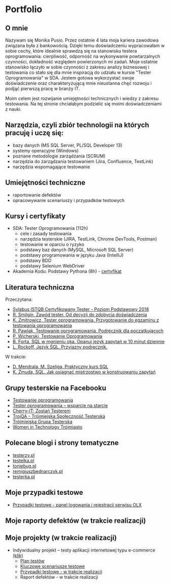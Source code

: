 # Portfolio
## O mnie
Nazywam się Monika Pusio. Przez ostatnie 4 lata moja kariera zawodowa związana była z bankowością. Dzięki temu doświadczeniu wypracowałam w sobie cechy, które idealnie sprawdzą się na stanowisku testera oprogramowania: cierpliwość, odporność na wykonywanie powtarzalnych czynności, dokładność względem powierzonych mi zadań. Moje ostatnie stanowisko łączyło w sobie czynności z zakresu analizy biznesowej i testowania co stało się dla mnie inspiracją do udziału w kursie "Tester Oprogramowania" w SDA. Jestem gotowa wykorzystać swoje doświadczenie oraz charakteryzującą mnie nieustanna chęć rozwoju i podjąć pierwszą pracę w branży IT.

Moim celem jest rozwijanie umiejętności technicznych i wiedzy z zakresu testowania. Na tej stronie chciałabym podzielić się moimi doświadczeniami z nauki.

## Narzędzia, czyli zbiór technologii na których pracuję i uczę się:
- bazy danych (MS SQL Server, PL/SQL Developer 13)
- systemy operacyjne (Windows)
- poznane metodologie zarządzania (SCRUM)
- narzędzia do zarządzania testowaniem (Jira, Confluence, TestLink)
- narzędzia wspomagające testowanie

## Umiejętności techniczne
- raportowanie defektów
- opracowywanie scenariuszy i przypadków testowych

## Kursy i certyfikaty
- SDA: Tester Oprogramowania (112h)
	- cele i zasady testowania
	- narzędzia testerskie (JIRA, TestLink, Chrome DevTools, Postman)
	- testowanie w oparciu o ryzyko
	- podstawy baz danych (MySQL, Microsoft SQL Server)
	- podstawy programowania w języku Java (IntelliJ)
	- podstawy BDD
	- podstawy Selenium WebDriver
- Akademia Kodu: Podstawy Pythona (8h) - [certyfikat](https://drive.google.com/file/d/1NSmnnsbDX3G1sLOgSSEKG4J4lFP8Xmo1/view?usp=sharing)

## Literatura techniczna
Przeczytana:
- [Sylabus ISTQB Certyfikowany Tester - Poziom Podstawowy 2018](https://sjsi.org/download/6351/)
- [R. Smilgin, Zawód tester. Od decyzji do zdobycia doświadczenia](https://ksiegarnia.pwn.pl/Zawod-tester.-Od-decyzji-do-zdobycia-doswiadczenia,743423772,p.html)
- [K. Zmitrowicz, Tester oprogramowania. Przygotowanie do egzaminu z testowania oprogramowania](https://ksiegarnia.pwn.pl/Tester-oprogramowania-Przygotowanie-do-egzaminu-z-testowania-oprogramowania,84913544,p.html)
- [R. Pawlak, Testowanie oprogramowania. Podręcznik dla początkujących](https://helion.pl/ksiazki/testowanie-oprogramowania-podrecznik-dla-poczatkujacych-rafal-pawlak,szteop.htm#format/d)
- [P. Wicherski, Testowanie Oprogramowania](https://pwicherski.gitbook.io/testowanie-oprogramowania/)
- [B. Forta, SQL w mgnieniu oka. Opanuj język zapytań w 10 minut dziennie](https://helion.pl/ksiazki/sql-w-mgnieniu-oka-opanuj-jezyk-zapytan-w-10-minut-dziennie-wydanie-iv-ben-forta,sqldko.htm#format/e)
- [L. Rockoff, Język SQL. Przyjazny podręcznik.](https://helion.pl/ksiazki/jezyk-sql-przyjazny-podrecznik-wydanie-ii-larry-rockoff,jsqlp2.htm#format/d)

W trakcie:
- [D. Mendrala, M. Szeliga, Praktyczny kurs SQL](https://helion.pl/ksiazki/praktyczny-kurs-sql-wydanie-iii-danuta-mendrala-marcin-szeliga,pksql3.htm#format/d)
- [K. Żmuda, SQL. Jak osiągnąć mistrzostwo w konstruowaniu zapytań](https://helion.pl/ksiazki/sql-jak-osiagnac-mistrzostwo-w-konstruowaniu-zapytan-katarzyna-zmuda,sqljak.htm#format/e)

## Grupy testerskie na Facebooku
- [Testowanie oprogramowania](https://www.facebook.com/groups/TestowanieOprogramowania)
- [Tester oprogramowania – wsparcie na starcie](https://www.facebook.com/groups/testeroprogramowania)
- [Cherry-IT: Zostań Testerem](https://www.facebook.com/groups/2133784529983322)
- [TrojQA - Trójmiejska Społeczność Testerska](https://www.facebook.com/trojqa)
- [Trójmiejska Grupa Testerska](https://www.facebook.com/groups/1499629203641993)
- [Women in Technology Trójmiasto](https://www.facebook.com/groups/WiTGdansk/)

## Polecane blogi i strony tematyczne
- [testerzy.pl](https://testerzy.pl/)
- [testelka.pl](https://testelka.pl/)
- [toniebug.pl](https://www.toniebug.pl/)
- [remigiuszbednarczyk.pl](https://remigiuszbednarczyk.pl/)
- [testerka.pl](http://testerka.pl/)

## Moje przypadki testowe
- [Przypadki testowe - panel logowania i rejestracji serwisu OLX](https://drive.google.com/file/d/1IglYK2rTOcVIdkklpK-7NeRi5nV2l8-A/view?usp=sharing)

## Moje raporty defektów (w trakcie realizacji)


## Moje projekty (w trakcie realizacji)
- Indywidualny projekt – testy aplikacji internetowej typu e-commerce [(klik)](https://emilieatelier.pl/)
	- [Plan testów](https://drive.google.com/file/d/1D2dOK0NxbzACiReyFhPo8or89Nt3uNDc/view?usp=sharing)
	- [Kluczowe scenariusze testowe](https://drive.google.com/file/d/1S-hLmH2ZBqQjyEMh4iC0DrT9zogLS1sA/view?usp=sharing)
	- [Przypadki testowe - w trakcie realizacji](https://drive.google.com/file/d/10xgw5gRqbcJN76969D442fNVzyVjLurO/view?usp=sharing)
	- Raport defektów - w trakcie realizacji

